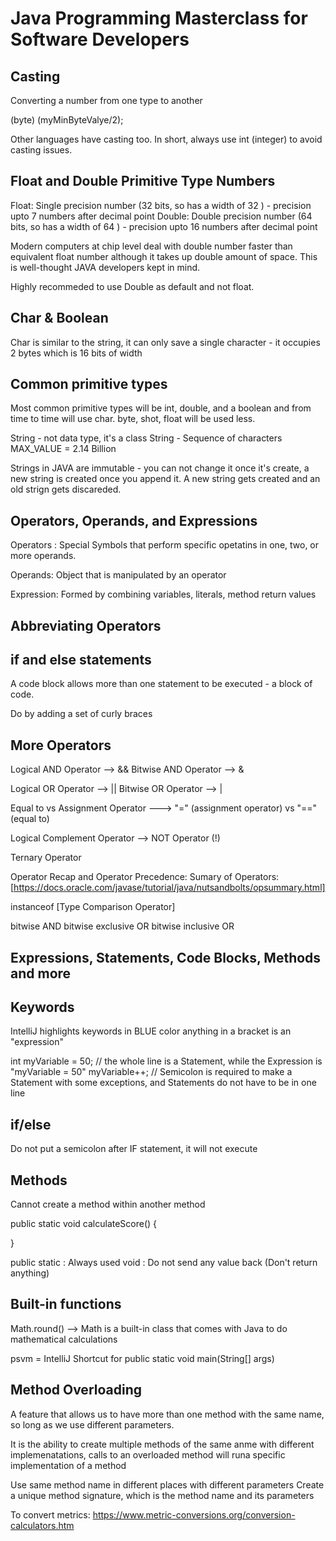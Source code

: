 # Java Programming Masterclass for Software Developers

## Casting

Converting a number from one type to another

(byte) (myMinByteValye/2);

Other languages have casting too. In short, always use int (integer) to avoid casting issues.

## Float and Double Primitive Type Numbers

Float: Single precision number (32 bits, so has a width of 32 ) - precision upto 7 numbers after decimal point
Double: Double precision number (64 bits, so has a width of 64 ) - precision upto 16 numbers after decimal point

Modern computers at chip level deal with double number faster than equivalent float number although it takes up double amount of space. This is well-thought JAVA developers kept in mind. 

Highly recommeded to use Double as default and not float.


## Char & Boolean

Char is similar to the string, it can only save a single character - it occupies 2 bytes which is 16 bits of width


## Common primitive types

Most common primitive types will be int, double, and a boolean and from time to time will use char. byte, shot, float will be used less.

String - not data type, it's a class
String - Sequence of characters
MAX_VALUE = 2.14 Billion

Strings in JAVA are immutable - you can not change it once it's create, a new string is created once you append it. A new string gets created and an old strign gets discareded.


## Operators, Operands, and Expressions

Operators : Special Symbols that perform specific opetatins in one, two, or more operands.

Operands: Object that is manipulated by an operator

Expression: Formed by combining variables, literals, method return values


## Abbreviating Operators


## if and else statements
A code block allows more than one statement to be executed - a block of code.

Do by adding a set of curly braces

## More Operators
Logical AND Operator --> &&
Bitwise AND Operator  --> &

Logical OR Operator --> ||
Bitwise OR Operator  --> |

Equal to vs Assignment Operator ---> "=" (assignment operator) vs "==" (equal to)

Logical Complement Operator --> NOT Operator (!)

Ternary Operator

Operator Recap and Operator Precedence: 
Sumary of Operators: [https://docs.oracle.com/javase/tutorial/java/nutsandbolts/opsummary.html]

instanceof [Type Comparison Operator]

bitwise AND
bitwise exclusive OR
bitwise inclusive OR


## Expressions, Statements, Code Blocks, Methods and more


## Keywords

IntelliJ highlights keywords in BLUE color
anything in a bracket is an "expression"


int myVariable = 50; // the whole line is a Statement, while the Expression is "myVariable = 50"
myVariable++; // Semicolon is required to make a Statement with some exceptions, and Statements do not have to be in one line


## if/else

Do not put a semicolon after IF statement, it will not execute

## Methods

Cannot create a method within another method

public static void calculateScore() {

}

public static : Always used
void : Do not send any value back (Don't return anything)
## Built-in functions

Math.round() --> Math is a built-in class that comes with Java to do mathematical calculations

psvm = IntelliJ Shortcut for public static void main(String[] args)


## Method Overloading

A feature that allows us to have more than one method with the same name, so long as we use different parameters.

It is the ability to create multiple methods of the same anme with different implemenatations, calls to an overloaded method will runa specific implementation of a method

Use same method name in different places with different parameters
Create a unique method signature, which is the method name and its parameters

To convert metrics:
https://www.metric-conversions.org/conversion-calculators.htm











